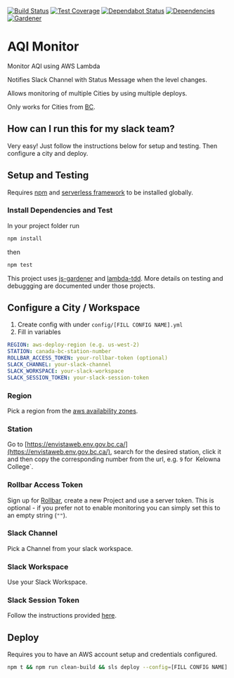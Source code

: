 [![Build Status](https://img.shields.io/travis/simlu/aqi-monitor/master.svg)](https://travis-ci.org/simlu/aqi-monitor)
[![Test Coverage](https://img.shields.io/coveralls/simlu/aqi-monitor/master.svg)](https://coveralls.io/github/simlu/aqi-monitor?branch=master)
[![Dependabot Status](https://api.dependabot.com/badges/status?host=github&repo=simlu/aqi-monitor)](https://dependabot.com)
[![Dependencies](https://david-dm.org/simlu/aqi-monitor/status.svg)](https://david-dm.org/simlu/aqi-monitor)
[![Gardener](https://github.com/blackflux/js-gardener/blob/master/assets/badge.svg)](https://github.com/blackflux/js-gardener)

# AQI Monitor

Monitor AQI using AWS Lambda

Notifies Slack Channel with Status Message when the level changes.

Allows monitoring of multiple Cities by using multiple deploys.

Only works for Cities from [BC](https://envistaweb.env.gov.bc.ca/).

## How can I run this for my slack team?

Very easy! Just follow the instructions below for setup and testing. Then configure a city and deploy.

## Setup and Testing

Requires [npm](https://www.npmjs.com/) and [serverless framework](https://serverless.com/) to be installed globally.

### Install Dependencies and Test

In your project folder run

```sh
npm install
```

then 

```sh
npm test
```

This project uses [js-gardener](https://github.com/simlu/js-gardener) and [lambda-tdd](https://github.com/simlu/lambda-tdd). More details on testing and debuggging are documented under those projects.

## Configure a City / Workspace

1) Create config with under `config/[FILL CONFIG NAME].yml`
2) Fill in variables

```yml
REGION: aws-deploy-region (e.g. us-west-2)
STATION: canada-bc-station-number
ROLLBAR_ACCESS_TOKEN: your-rollbar-token (optional)
SLACK_CHANNEL: your-slack-channel
SLACK_WORKSPACE: your-slack-workspace
SLACK_SESSION_TOKEN: your-slack-session-token
```

### Region 
Pick a region from the [aws availability zones](https://docs.aws.amazon.com/AmazonRDS/latest/UserGuide/Concepts.RegionsAndAvailabilityZones.html).

### Station
Go to [https://envistaweb.env.gov.bc.ca/](https://envistaweb.env.gov.bc.ca/), 
search for the desired station, click it and then copy the corresponding number from the url, e.g. `9` for` `Kelowna College`.

### Rollbar Access Token
Sign up for [Rollbar](https://rollbar.com/signup/), create a new Project and use a server token. This is optional - if you prefer not to enable monitoring you can simply set this to an empty string (`""`).

### Slack Channel
Pick a Channel from your slack workspace.

### Slack Workspace
Use your Slack Workspace.

### Slack Session Token
Follow the instructions provided [here](https://github.com/simlu/slack-sdk#obtaining-user-session-token).

## Deploy

Requires you to have an AWS account setup and credentials configured.

```bash
npm t && npm run clean-build && sls deploy --config=[FILL CONFIG NAME] && npm run clean
```
